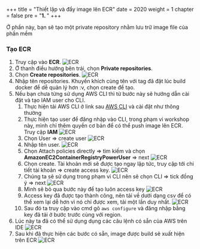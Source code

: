 +++
title = "Thiết lập và đẩy image lên ECR"
date = 2020
weight = 1
chapter = false
pre = "<b>1. </b>"
+++

Ở phần này, bạn sẽ tạo một private repository nhằm lưu trữ image file của phần mềm
### Tạo ECR
1. Truy cập vào **ECR**.
![ECR](/images/ECR/1.png)
2. Ở thanh điều hướng bên trái, chọn **Private repositories**.
3. Chọn  **Create repositories**.
![ECR](/images/ECR/2.png)
4. Nhập tên repositories. Khuyến khích cùng tên với tag đã đặt lúc build docker để dễ quản lý hơn :v,  chọn create để tạo.
5. Nếu bạn chưa từng sử dụng AWS CLI thì từ bước này sẽ hướng dẫn cài đặt và tạo IAM user cho CLI.
   1. Thực hiện tải AWS CLI ở link sau [AWS CLI]( https://docs.aws.amazon.com/cli/latest/userguide/getting-started-install.html) và cài đặt như thông thường
   2. Thực hiện tạo user để đăng nhập vào CLI, trong phạm vi workshop này, mình chỉ thêm quyền cơ bản để có thể push image lên ECR. Truy cập **IAM**
    ![ECR](/images/ECR/6.png)
   3. Chọn User => create user
    ![ECR](/images/ECR/7.png)
   4. Nhập tên user.
    ![ECR](/images/ECR/8.png)
   5.  Chọn Attach policies directly => tìm kiếm và chọn **AmazonEC2ContainerRegistryPowerUser** => next
    ![ECR](/images/ECR/9.png)
   6.  Chọn create. Tài khoản mới sẽ được tạo ngay lập tức, truy cập tới chi tiết tài khoản => create access key.
    ![ECR](/images/ECR/10.png)
   7.  Chúng ta sẽ sử dụng trong phạm vi CLI nên sẽ chọn CLI => tick đồng ý => next
    ![ECR](/images/ECR/11.png)
   8.  Mình sẽ bỏ qua bước này để tạo luôn access key
    ![ECR](/images/ECR/12.png)
   9.  Access key đã được tạo thành công, nên tải về dưới dạng csv để có thể xem lại dễ hơn vì nó chỉ được xem, tải một lần duy nhất.
    ![ECR](/images/ECR/13.png)
   10. Sau đó ta truy cập vào cmd gõ ```aws configure``` và đăng nhập bằng key đã tải ở bước trước cùng với region.
6.  Lúc này ta đã có thể sử dụng dụng các câu lệnh có sẵn của AWS trên IDE
![ECR](/images/ECR/4.png) 
1.  Sau khi đã thực hiện các bước có sẵn, image được build sẽ xuất hiện trên ECR
![ECR](/images/ECR/5.png)